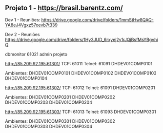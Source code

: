 ## Projeto 1 - https://brasil.barentz.com/

Dev 1 - Reuniões: https://drive.google.com/drive/folders/1mmStHw8QAQ-YA8eJ4Vgxz57oevb7t339

Dev 2 - Reuniões https://drive.google.com/drive/folders/1Hy3JUD_6rxyej2y1rJQjBsfMsYBgvhiQ


dbmonitor
61021
admin
projeto

http://85.209.92.195:61301/
TCP: 61011
Telnet: 61091
DHDEV01COMP0101

Ambientes:
DHDEV01COMP0101
DHDEV01COMP0102
DHDEV01COMP0103
DHDEV01COMP0104

http://85.209.92.195:61302/
TCP: 61012
Telnet: 61091
DHDEV01COMP0201

Ambientes:
DHDEV01COMP0201
DHDEV01COMP0202
DHDEV01COMP0203
DHDEV01COMP0204

http://85.209.92.195:61303/
TCP: 61013
Telnet: 61093
DHDEV01COMP0301

Ambientes:
DHDEV01COMP0301
DHDEV01COMP0302
DHDEV01COMP0303
DHDEV01COMP0304
